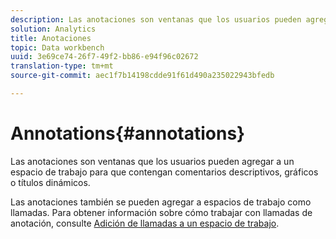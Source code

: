 ```yaml
---
description: Las anotaciones son ventanas que los usuarios pueden agregar a un espacio de trabajo para que contengan comentarios descriptivos, gráficos o títulos dinámicos.
solution: Analytics
title: Anotaciones
topic: Data workbench
uuid: 3e69ce74-26f7-49f2-bb86-e94f96c02672
translation-type: tm+mt
source-git-commit: aec1f7b14198cdde91f61d490a235022943bfedb

---
```



# Annotations{#annotations}

Las anotaciones son ventanas que los usuarios pueden agregar a un espacio de trabajo para que contengan comentarios descriptivos, gráficos o títulos dinámicos.

Las anotaciones también se pueden agregar a espacios de trabajo como llamadas. Para obtener información sobre cómo trabajar con llamadas de anotación, consulte [Adición de llamadas a un espacio de trabajo](../../../../home/c-get-started/c-vis/c-call-wkspc.md#concept-212b09e763044d938987b4a9c658adc0).
